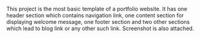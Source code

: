 This project is the most basic template of a portfolio website. 
It has one header section which contains navigation link, one content section for displaying welcome message, one footer section and two other sections which lead to blog link or any other such link.
Screenshot is also attached.
